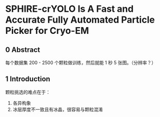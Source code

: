# SPHIRE-crYOLO Is A Fast and Accurate Fully Automated Particle Picker for Cryo-EM

## 0 Abstract

每个数据集 200 - 2500 个颗粒做训练，然后就能 1 秒 5 张图。（分辨率？）

## 1 Introduction

颗粒挑选的难点在于：
1. 各异构象
2. 冰层厚度不一致且有冰晶，很容易与颗粒混淆



